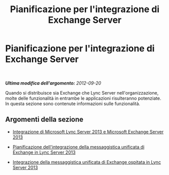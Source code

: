 ﻿---
title: Pianificazione per l'integrazione di Exchange Server
TOCTitle: Pianificazione per l'integrazione di Exchange Server
ms:assetid: 75152a25-f3cd-4134-9be7-7a0e6c5d0ed8
ms:mtpsurl: https://technet.microsoft.com/it-it/library/JJ688094(v=OCS.15)
ms:contentKeyID: 49887609
ms.date: 08/24/2015
mtps_version: v=OCS.15
ms.translationtype: HT
---

# Pianificazione per l'integrazione di Exchange Server

 

_**Ultima modifica dell'argomento:** 2012-09-20_

Quando si distribuisce sia Exchange che Lync Server nell'organizzazione, molte delle funzionalità in entrambe le applicazioni risulteranno potenziate. In questa sezione sono contenute informazioni sulle funzionalità.

## Argomenti della sezione

  - [Integrazione di Microsoft Lync Server 2013 e Microsoft Exchange Server 2013](lync-server-2013-integrating-with-microsoft-exchange-server-2013.md)

  - [Pianificazione dell'integrazione della messaggistica unificata di Exchange in Lync Server 2013](lync-server-2013-planning-for-exchange-unified-messaging-integration.md)

  - [Integrazione della messaggistica unificata di Exchange ospitata in Lync Server 2013](lync-server-2013-hosted-exchange-unified-messaging-integration.md)

